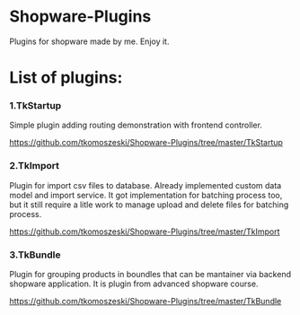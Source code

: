# Shopware-Plugins
Plugins for shopware made by me. Enjoy it.

# List of plugins:

### 1.TkStartup 
Simple plugin adding routing demonstration with frontend controller.

https://github.com/tkomoszeski/Shopware-Plugins/tree/master/TkStartup

### 2.TkImport
Plugin for import csv files to database. Already implemented custom data model and import service. It got implementation for batching process too, but it still require a litle work to manage upload and delete files for batching process.

https://github.com/tkomoszeski/Shopware-Plugins/tree/master/TkImport

### 3.TkBundle
Plugin for grouping products in boundles that can be mantainer via backend shopware application. It is plugin from advanced shopware course.

https://github.com/tkomoszeski/Shopware-Plugins/tree/master/TkBundle
